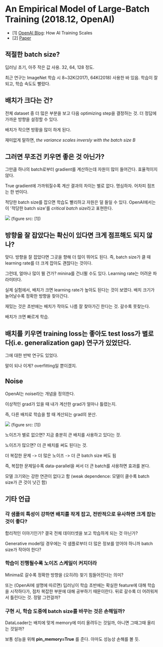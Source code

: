 # An Empirical Model of Large-Batch Training (2018.12, OpenAI)

- [1] [OpenAI Blog](https://blog.openai.com/science-of-ai/): How AI Training Scales
- [2] [Paper](https://arxiv.org/pdf/1812.06162.pdf)

## 적절한 batch size?

딥러닝 초기, 아주 작은 값 사용. 32, 64, 128 정도.

최근 연구는 ImageNet 학습 시 8~32K(2017), 64K(2018) 사용한 바 있음. 학습이 잘 되고, 학습 속도도 빨랐다.

## 배치가 크다는 건?

전체 dataset 중 더 많은 부분을 보고 다음 optimizing step을 결정하는 것.
더 정답에 가까운 방향을 설정할 수 있다.

배치가 작으면 방황을 많이 하게 된다.

재미없게 말하면, *the variance scales inversly with the batch size B*

## 그러면 무조건 키우면 좋은 것 아닌가?

그만큼 하나의 batch로부터 gradient를 계산하는데 자원이 많이 들어간다.
효율적이지 않다.

True gradient에 가까워질수록 계산 결과의 차이는 별로 없다.
명심하자. 어차피 점프는 한 번이다.

적당한 batch size를 잡으면 학습도 빨리하고 자원은 덜 들일 수 있다.
OpenAI에서는 이 '적당한 batch size'를 *critical batch size*라고 표현한다.

![](https://blog.openai.com/content/images/2018/12/basic-scaling-1.svg)
(figure src: [1])

## 방향을 잘 잡았다는 확신이 있다면 크게 점프해도 되지 않나?

맞다. 방향을 잘 잡았다면 그곳을 향해 더 많이 뛰어도 된다.
즉, batch size가 클 때 learning rate를 더 크게 잡아도 괜찮다는 것이다.

그런데, 얼마나 많이 뛸 건가? minina를 건너뛸 수도 있다.
Learning rate는 어려운 파라미터다.

실제 실험에서, 배치가 크면 learning rate가 높아도 된다는 것이 보였다.
배치 크기가 늘어날수록 정확한 방향을 찾아간다.

재밌는 것은 초반에는 배치가 작아도 나름 잘 찾아가긴 한다는 것.
갈수록 못찾는다.

배치가 크면 빠르게 학습.

## 배치를 키우면 training loss는 좋아도 test loss가 별로다(i.e. generalization gap) 연구가 있었단다.

그에 대한 반박 연구도 있었다.

말이 되나 이게? overfitting일 뿐이겠지.

## Noise

OpenAI는 noise라는 개념을 정의한다.

이상적인 grad가 있을 때 내가 계산한 grad가 얼마나 틀렸는지.

즉, 다른 배치로 학습을 할 때 계산되는 grad의 분산.

![](https://blog.openai.com/content/images/2018/12/noise-summary-3.svg)
(figure src: [1])

노이즈가 별로 없으면? 지금 충분히 큰 배치를 사용하고 있다는 것.

노이즈가 많으면? 더 큰 배치를 써도 된다는 것.

더 복잡한 문제 -> 더 많은 노이즈 -> 더 큰 batch size 써도 됨

즉, 복잡한 문제일수록 data-parallel을 써서 더 큰 batch를 사용하면 효과를 본다.

모델 크기와는 강한 연관이 없다고 함 (weak dependence: 모델이 클수록 batch size가 큰 것이 낫긴 함)

## 기타 언급

### 각 샘플의 특성이 강하면 배치를 작게 잡고, 전반적으로 유사하면 크게 잡는 것이 좋다?

합리적인 이야기인가? 결국 전체 데이터셋을 보고 학습하게 되는 것 아닌가?

Generative model일 경우에는 각 샘플로부터 더 많은 정보를 얻어야 하니까 batch size가 작아야 한다?

### 학습이 진행될수록 노이즈 스케일이 커지더라

Minima로 갈수록 정확한 방향을 (오히려) 찾기 힘들어진다는 의미?

또는 (OpenAI에 설명에 따르면) 딥러닝이 학습 초반에는 확실한 feature에 대해 학습을 시작하다가, 점차 복잡한 부분에 대해 공부하기 때문이란다.
뒤로 갈수록 더 어려워져서 틀린다는 것.
정말 그런걸까?

### 구현 시, 학습 도중에 batch size를 바꾸는 것은 손해일까?

DataLoader는 배치에 맞게 memory에 미리 올려두는 것일까, 아니면 그때그때 올리는 것일까?

보통 성능을 위해 **pin_memory=True** 를 준다. 아마도 성능상 손해를 볼 듯.
